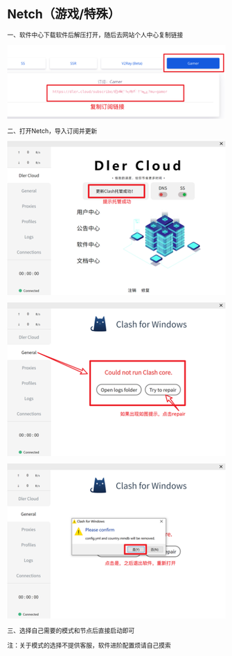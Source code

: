 # Netch（游戏/特殊）

一、软件中心下载软件后解压打开，随后去网站个人中心复制链接

![](../../.gitbook/assets/1%20%283%29.jpg)

二、打开Netch，导入订阅并更新

![](../../.gitbook/assets/2.jpg)

![](../../.gitbook/assets/3%20%282%29.jpg)

![](../../.gitbook/assets/4%20%281%29.jpg)

三、选择自己需要的模式和节点后直接启动即可

注：关于模式的选择不提供客服，软件进阶配置烦请自己摸索



